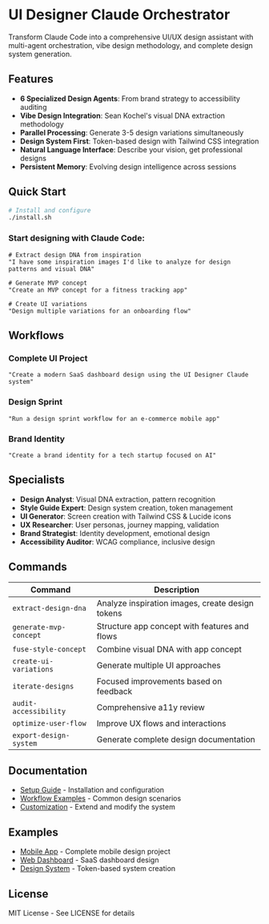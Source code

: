 # UI Designer Claude Orchestrator

Transform Claude Code into a comprehensive UI/UX design assistant with multi-agent orchestration, vibe design methodology, and complete design system generation.

## Features

- **6 Specialized Design Agents**: From brand strategy to accessibility auditing
- **Vibe Design Integration**: Sean Kochel's visual DNA extraction methodology
- **Parallel Processing**: Generate 3-5 design variations simultaneously
- **Design System First**: Token-based design with Tailwind CSS integration
- **Natural Language Interface**: Describe your vision, get professional designs
- **Persistent Memory**: Evolving design intelligence across sessions

## Quick Start

```bash
# Install and configure
./install.sh
```

### Start designing with Claude Code:

```
# Extract design DNA from inspiration
"I have some inspiration images I'd like to analyze for design patterns and visual DNA"

# Generate MVP concept
"Create an MVP concept for a fitness tracking app"

# Create UI variations
"Design multiple variations for an onboarding flow"
```

## Workflows

### Complete UI Project
```
"Create a modern SaaS dashboard design using the UI Designer Claude system"
```

### Design Sprint
```
"Run a design sprint workflow for an e-commerce mobile app"
```

### Brand Identity
```
"Create a brand identity for a tech startup focused on AI"
```

## Specialists

- **Design Analyst**: Visual DNA extraction, pattern recognition
- **Style Guide Expert**: Design system creation, token management
- **UI Generator**: Screen creation with Tailwind CSS & Lucide icons
- **UX Researcher**: User personas, journey mapping, validation
- **Brand Strategist**: Identity development, emotional design
- **Accessibility Auditor**: WCAG compliance, inclusive design

## Commands

| Command | Description |
|---------|-------------|
| `extract-design-dna` | Analyze inspiration images, create design tokens |
| `generate-mvp-concept` | Structure app concept with features and flows |
| `fuse-style-concept` | Combine visual DNA with app concept |
| `create-ui-variations` | Generate multiple UI approaches |
| `iterate-designs` | Focused improvements based on feedback |
| `audit-accessibility` | Comprehensive a11y review |
| `optimize-user-flow` | Improve UX flows and interactions |
| `export-design-system` | Generate complete design documentation |

## Documentation

- [Setup Guide](docs/setup-guide.md) - Installation and configuration
- [Workflow Examples](docs/workflow-examples.md) - Common design scenarios
- [Customization](docs/customization.md) - Extend and modify the system

## Examples

- [Mobile App](examples/mobile-app-example/) - Complete mobile design project
- [Web Dashboard](examples/web-dashboard-example/) - SaaS dashboard design
- [Design System](examples/design-system-example/) - Token-based system creation

## License

MIT License - See LICENSE for details